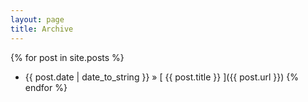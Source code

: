 ```yaml
---
layout: page
title: Archive
---
```


{% for post in site.posts %}
  * {{ post.date | date_to_string }} &raquo; [ {{ post.title }} ]({{ post.url }})
{% endfor %}
